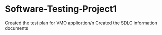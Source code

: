 # Software-Testing-Project1
Created the test plan for VMO application/n
Created the SDLC information documents 
